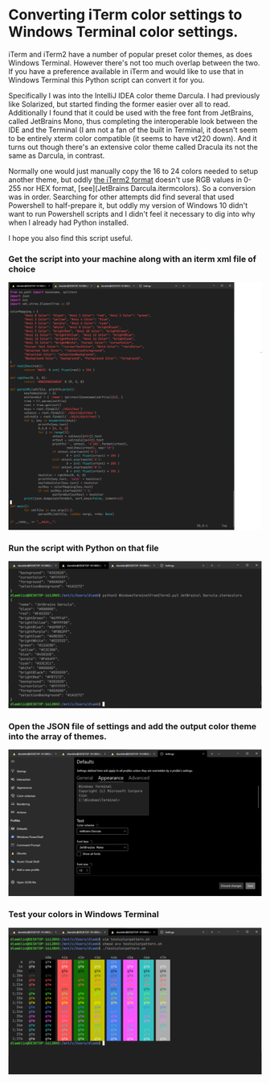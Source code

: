 # Converting iTerm color settings to Windows Terminal color settings.

iTerm and iTerm2 have a number of popular preset color themes, as does Windows
Terminal.  However there's not too much overlap between the two. If you have a
preference available in iTerm and would like to use that in Windows Terminal
this Python script can convert it for you.

Specifically I was into the IntelliJ IDEA color theme Darcula. I had
previously like Solarized, but started finding the former easier over all to
read. Additionally I found that it could be used with the free font from
JetBrains, called JetBrains Mono, thus completing the interoperable look
between the IDE and the Terminal (I am not a fan of the built in Terminal, it
doesn't seem to be entirely xterm color compatible (it seems to have vt220
down). And it turns out though there's an extensive color theme called Dracula
its not the same as Darcula, in contrast.

Normally one would just manually copy the 16 to 24 colors needed to setup
another theme, but oddly [the iTerm2 format](https://iterm2colorschemes.com/)
doesn't use RGB values in 0-255 nor HEX format,
[see](JetBrains Darcula.itermcolors).
So a conversion was in order.  Searching for other attempts did find several
that used Powershell to half-prepare it, but oddly my version of Windows 10
didn't want to run Powershell scripts and I didn't feel it necessary to dig
into why when I already had Python installed.

I hope you also find this script useful.

### Get the script into your machine along with an iterm xml file of choice
![The script in Windows Terminal vim](win_terminal_vim_jetbrains_darcula.png "Checking the script in Windows Terminal")
### Run the script with Python on that file
![Running the script in Windows Terminal](win_terminal_run_jetbrains_darcula.png "Running the script")
### Open the JSON file of settings and add the output color theme into the array of themes.
![Set the output into the JSON file settings of Windows Terminal](win_terminal_set_jetbrains_darcula.png "Set the output into the JSON file of Windows Terminal")
### Test your colors in Windows Terminal
![Test your colors](win_terminal_test_jetbrains_darcula.png "Test the colors in the terminal")

